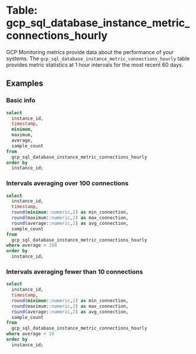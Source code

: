 # Table: gcp_sql_database_instance_metric_connections_hourly

GCP Monitoring metrics provide data about the performance of your systems. The `gcp_sql_database_instance_metric_connections_hourly` table provides metric statistics at 1 hour intervals for the most recent 60 days.

## Examples

### Basic info

```sql
select
  instance_id,
  timestamp,
  minimum,
  maximum,
  average,
  sample_count
from
  gcp_sql_database_instance_metric_connections_hourly
order by
  instance_id;
```

### Intervals averaging over 100 connections

```sql
select
  instance_id,
  timestamp,
  round(minimum::numeric,2) as min_connection,
  round(maximum::numeric,2) as max_connection,
  round(average::numeric,2) as avg_connection,
  sample_count
from
  gcp_sql_database_instance_metric_connections_hourly
where average > 100
order by
  instance_id;
```

### Intervals averaging fewer than 10 connections

```sql
select
  instance_id,
  timestamp,
  round(minimum::numeric,2) as min_connection,
  round(maximum::numeric,2) as max_connection,
  round(average::numeric,2) as avg_connection,
  sample_count
from
  gcp_sql_database_instance_metric_connections_hourly
where average < 10
order by
  instance_id;
```
